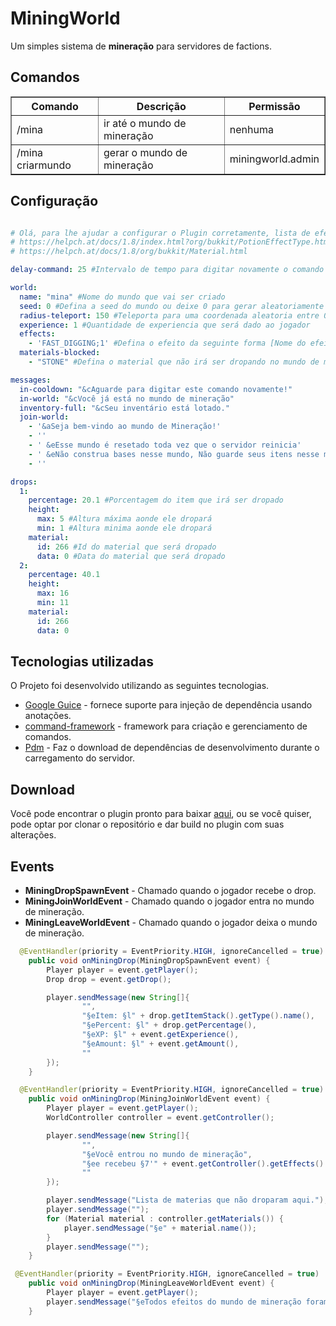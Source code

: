 # MiningWorld
Um simples sistema de <b>mineração</b> para servidores de factions.

## Comandos
<table border="1" style="border-collapse: collapse">
<tr>
<th>Comando</th> <th>Descrição</th> <th>Permissão</th>
</tr>
<tr>
<td>/mina</td> <td>ir até o mundo de mineração</td> <td>nenhuma</td>
</tr>
<tr>
<td>/mina criarmundo</td> <td>gerar o mundo de mineração</td> <td>miningworld.admin</td>
</tr>
</table>

## Configuração
```yaml

# Olá, para lhe ajudar a configurar o Plugin corretamente, lista de efeitos e materiais abaixo!
# https://helpch.at/docs/1.8/index.html?org/bukkit/PotionEffectType.html
# https://helpch.at/docs/1.8/org/bukkit/Material.html

delay-command: 25 #Intervalo de tempo para digitar novamente o comando

world:
  name: "mina" #Nome do mundo que vai ser criado
  seed: 0 #Defina a seed do mundo ou deixe 0 para gerar aleatoriamente
  radius-teleport: 150 #Teleporta para uma coordenada aleatoria entre 0 e 150
  experience: 1 #Quantidade de experiencia que será dado ao jogador
  effects:
    - 'FAST_DIGGING;1' #Defina o efeito da seguinte forma [Nome do efeito;nivel]
  materials-blocked: 
    - "STONE" #Defina o material que não irá ser dropando no mundo de mineração

messages:
  in-cooldown: "&cAguarde para digitar este comando novamente!"
  in-world: "&cVocê já está no mundo de mineração"
  inventory-full: "&cSeu inventário está lotado."
  join-world:
    - '&aSeja bem-vindo ao mundo de Mineração!'
    - ''
    - ' &eEsse mundo é resetado toda vez que o servidor reinicia'
    - ' &eNão construa bases nesse mundo, Não guarde seus itens nesse mundo'
    - ''

drops:
  1:
    percentage: 20.1 #Porcentagem do item que irá ser dropado
    height:
      max: 5 #Altura máxima aonde ele dropará
      min: 1 #Altura minima aonde ele dropará
    material:
      id: 266 #Id do material que será dropado
      data: 0 #Data do material que será dropado
  2:
    percentage: 40.1
    height:
      max: 16
      min: 11
    material:
      id: 266
      data: 0
```

## Tecnologias utilizadas
O Projeto foi desenvolvido utilizando as seguintes tecnologias.

- [Google Guice](https://github.com/google/guice) - fornece suporte para injeção de dependência usando anotações.
- [command-framework]() - framework para criação e gerenciamento de comandos.
- [Pdm](https://github.com/knightzmc/pdm) - Faz o download de dependências de desenvolvimento durante o carregamento do servidor.

## Download
Você pode encontrar o plugin pronto para baixar [aqui](https://github.com/BADnotice/MiningWorld/releases), ou se você quiser, pode optar por clonar o repositório e dar build no plugin com suas alterações.

## Events
- <b>MiningDropSpawnEvent</b> - Chamado quando o jogador recebe o drop.
- <b>MiningJoinWorldEvent</b> - Chamado quando o jogador entra no mundo de mineração.
- <b>MiningLeaveWorldEvent</b> - Chamado quando o jogador deixa o mundo de mineração.
```java
  @EventHandler(priority = EventPriority.HIGH, ignoreCancelled = true)
    public void onMiningDrop(MiningDropSpawnEvent event) {
        Player player = event.getPlayer();
        Drop drop = event.getDrop();

        player.sendMessage(new String[]{
                "",
                "§eItem: §l" + drop.getItemStack().getType().name(),
                "§ePercent: §l" + drop.getPercentage(),
                "§eXP: §l" + event.getExperience(),
                "§eAmount: §l" + event.getAmount(),
                ""
        });
    }

  @EventHandler(priority = EventPriority.HIGH, ignoreCancelled = true)
    public void onMiningDrop(MiningJoinWorldEvent event) {
        Player player = event.getPlayer();
        WorldController controller = event.getController();

        player.sendMessage(new String[]{
                "",
                "§eVocê entrou no mundo de mineração",
                "§ee recebeu §7'" + event.getController().getEffects().size() + "' §eefeitos."
                ""
        });

        player.sendMessage("Lista de materias que não droparam aqui.");
        player.sendMessage("");
        for (Material material : controller.getMaterials()) {
            player.sendMessage("§e" + material.name());
        }
        player.sendMessage("");
    }

 @EventHandler(priority = EventPriority.HIGH, ignoreCancelled = true)
    public void onMiningDrop(MiningLeaveWorldEvent event) {
        Player player = event.getPlayer();
        player.sendMessage("§eTodos efeitos do mundo de mineração foram removidos.");
    }
```
